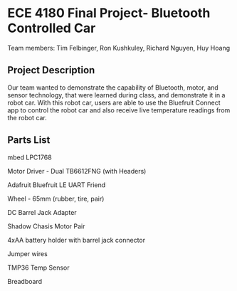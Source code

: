 # ECE 4180 Final Project- Bluetooth Controlled Car
Team members:
Tim Felbinger, 
Ron Kushkuley,
Richard Nguyen,
Huy Hoang 

## **Project Description**
Our team wanted to demonstrate the capability of Bluetooth, motor, and sensor technology, that were learned during class, and demonstrate it in a robot car. With this robot car, users are able to use the Bluefruit Connect app to control the robot car and also receive live temperature readings from the robot car.

## **Parts List**
mbed LPC1768

Motor Driver - Dual TB6612FNG (with Headers)

Adafruit Bluefruit LE UART Friend

Wheel - 65mm (rubber, tire, pair)

DC Barrel Jack Adapter

Shadow Chasis Motor Pair

4xAA battery holder with barrel jack connector

Jumper wires 

TMP36 Temp Sensor

Breadboard 



